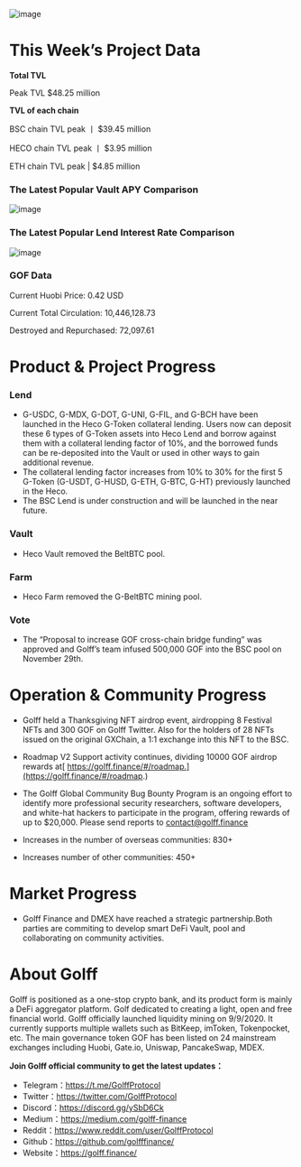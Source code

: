![image](https://docs.golff.com/blog/page/week34/1.jpg)

# This Week’s Project Data

**Total TVL**

Peak TVL $48.25 million

**TVL of each chain**

BSC chain TVL peak 丨 $39.45 million

HECO chain TVL peak 丨 $3.95 million

ETH chain TVL peak | $4.85 million

### The Latest Popular Vault APY Comparison

![image](https://docs.golff.com/blog/page/week34/2.jpg)

### The Latest Popular Lend Interest Rate Comparison

![image](https://docs.golff.com/blog/page/week34/3.jpg)



### GOF Data

Current Huobi Price: 0.42 USD

Current Total Circulation: 10,446,128.73

Destroyed and Repurchased: 72,097.61

# Product & Project Progress

### Lend

- G-USDC, G-MDX, G-DOT, G-UNI, G-FIL, and G-BCH have been launched in the Heco G-Token collateral lending. Users now can deposit these 6 types of G-Token assets into Heco Lend and borrow against them with a collateral lending factor of 10%, and the borrowed funds can be re-deposited into the Vault or used in other ways to gain additional revenue.
- The collateral lending factor increases from 10% to 30% for the first 5 G-Token (G-USDT, G-HUSD, G-ETH, G-BTC, G-HT) previously launched in the Heco.
- The BSC Lend is under construction and will be launched in the near future.

### Vault

- Heco Vault removed the BeltBTC pool.

### Farm

- Heco Farm removed the G-BeltBTC mining pool.

### Vote

- The “Proposal to increase GOF cross-chain bridge funding” was approved and Golff’s team infused 500,000 GOF into the BSC pool on November 29th.

  

# Operation & Community Progress

- Golff held a Thanksgiving NFT airdrop event, airdropping 8 Festival NFTs and 300 GOF on Golff Twitter. Also for the holders of 28 NFTs issued on the original GXChain, a 1:1 exchange into this NFT to the BSC.

- Roadmap V2 Support activity continues, dividing 10000 GOF airdrop rewards at[ https://golff.finance/#/roadmap.](https://golff.finance/#/roadmap.)

- The Golff Global Community Bug Bounty Program is an ongoing effort to identify more professional security researchers, software developers, and white-hat hackers to participate in the program, offering rewards of up to $20,000. Please send reports to contact@golff.finance

- Increases in the number of overseas communities: 830+

- Increases number of other communities: 450+

  

# Market Progress

- Golff Finance and DMEX have reached a strategic partnership.Both parties are commiting to develop smart DeFi Vault, pool and collaborating on community activities.

  

# About Golff

Golff is positioned as a one-stop crypto bank, and its product form is mainly a DeFi aggregator platform. Golf dedicated to creating a light, open and free financial world. Golff officially launched liquidity mining on 9/9/2020. It currently supports multiple wallets such as BitKeep, imToken, Tokenpocket, etc. The main governance token GOF has been listed on 24 mainstream exchanges including Huobi, Gate.io, Uniswap, PancakeSwap, MDEX.

**Join Golff official community to get the latest updates：**

- Telegram：https://t.me/GolffProtocol
- Twitter：https://twitter.com/GolffProtocol
- Discord：https://discord.gg/ySbD6Ck
- Medium：https://medium.com/golff-finance
- Reddit：https://www.reddit.com/user/GolffProtocol
- Github：https://github.com/golfffinance/
- Website：https://golff.finance/